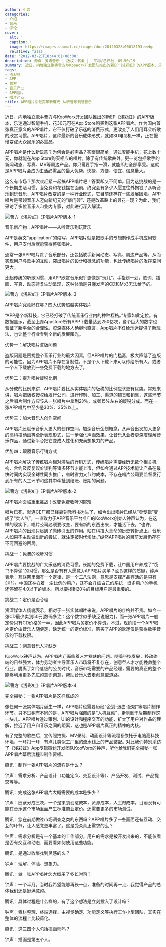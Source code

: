 ```yaml
---
author: 小西
categories:
- 介绍
- 音乐
- 评论
cover:
  alt: ''
  caption: ''
  image: https://images.soomal.cc/images/doc/20120328/00018193.webp
  relative: false
date: '2012-03-28T18:44:01+08:00'
description: 源自：腾讯音乐 | 版权：转载 |  平均/总评分：09.50/19
summary: 近日，内地独立歌手曹方与KooWorx开发团队推出的新EP《浅彩虹》的APP版本，乐迷通过智能手机，花30元可在App Store购买到这张APP唱片。作为国内首张真正意义的APP唱片，它不仅打破了乐迷的消费形式，更改变了人们用耳朵听歌的欣赏习惯。APP唱片，这种最新的音乐载体形式……
tags:
- 浅彩虹
- APP
- 曹方
- 音乐产业
- APP唱片
- 唱片产业
title: APP唱片引领变革新曙光 从听音乐到玩音乐
---
```


近日，内地独立歌手曹方与KooWorx开发团队推出的新EP《浅彩虹》的APP版本，乐迷通过智能手机，花30元可在App Store购买到这张APP唱片。作为国内首张真正意义的APP唱片，它不仅打破了乐迷的消费形式，更改变了人们用耳朵听歌的欣赏习惯。APP唱片，这种最新的音乐载体形式，就如3D电视机一样，正在慢慢变成大众娱乐的必需品。

APP唱片是什么新玩意？为何会是必需品？答案很简单，通过智能手机，花上数十元，你就能在App Store购买相应的唱片。除了有传统歌曲外，更一览包括歌手的新闻动态、写真、MV等周边产品。你只需要手指一滑，就能即刻全部享受。这就是APP唱片会成为生活必需品的最大优势，快捷、方便、便宜、信息量大。

这么有市场？那大伙赶紧一起搞APP唱片吧！答案却又不简单。因为这挑战的是一个长期生活习惯，当免费和花钱摆在面前，终究会有多少人愿意往外掏钱？从听音乐到玩音乐，APP唱片改变的是一种行业模式，它目前还存在一些发展困境。APP唱片是带领音乐人迈向新纪元的“敲门砖”，还是改革路上的昙花一现？为此，我们采访了多位音乐人和业内专家，对此进行深入解读。 

![曹方《浅彩虹》EP唱片APP版本-1](https://images.soomal.cc/images/doc/20120328/00018193.webp)





音乐新产物：APP唱片――从听音乐到玩音乐

APP是英文“application”的缩写，APP唱片就是把歌手的专辑制作成手机应用软件，用户支付后就能获得整张唱片。

通常一张APP唱片除了音乐部分，还包括歌手新闻动态、写真、周边产品等，从而实现用户与歌手的互动，突出唱片的设计和概念的功能，也比传统唱片的发挥空间更大。

比起传统的听歌习惯，用APP欣赏音乐似乎更像是“玩儿”。手指划一划，歌词、插画、写真、动态背景生动呈现，这种体验是只懂发声的CD和Mp3无法给予的。

![曹方《浅彩虹》EP唱片APP版本-3](https://images.soomal.cc/images/doc/20120328/00018194.webp)





APP唱片究竟好在哪？四大优势超越实体唱片

“APP是个新科技，它已经打破了传统音乐行业内的种种桎梏。”专家如此定位。有数据显示，截至上周Appstore所有APP下载量达到250亿次，这个巨大的数字也验证了新平台的合理性。资深媒体人杨樾也直言，App唱片不仅给乐迷提供了新玩法，也让整个行业看到全新的发展曙光。

优势一：解决唱片盗版问题

盗版问题是困扰整个音乐行业的最大因素，但APP唱片的门槛高，极大降低了盗版的可能性。因为APP唱片不存在复制性，不是个人下载下来可以传给所有人，或者一个人下载放到一些免费下载的地方去了。

优势二：提升唱片版税比例

从分成的比例来讲，APP唱片要比从实体唱片的版税的比例应该更有优势。常规来讲，唱片把版权授权给发行公司，进行印制、加工、渠道的铺货和销售，这些环节之后唱片制作方应该从一张唱片中拿到20%，或者15%左右的版税分成。而在一张APP唱片中至少是30%、35%以上。

优势三：加大音乐人创作空间

APP唱片还赋予音乐人更大的创作空间，加深音乐企划概念，从声音出发加入更多的高科技动画等全新表现形式，进一步强化声画效果，让音乐从业者更深度理解音乐作品，通过新平台把它变成人性化和充满想象力的产品。

优势四：颠覆音乐行销方式

APP唱片解决了传统唱片相对滞后的行销方式，传统唱片需要经历无数个相关机构、合约及反复议价谈判等诸多环节才能上市，但如今通过APP技术能让产品在最快时间内实现全球性同步推广，省时省力又节约成本，不存在唱片公司要监督发行到所有的人工环节和这其中牵扯到结账、账期的问题。

![曹方《浅彩虹》EP唱片APP版本-2](https://images.soomal.cc/images/doc/20120328/00018195.webp)





APP唱片面临重重挑战！改变免费收听习惯难

唱片已死，就连CD厂都已经靠刻教科书为生了，如今出出唱片已经从“卖专辑”变成了“卖人气”。一直致力于APP音乐平台推广的KooWorx创始人钟声认为，在这样的现实下，唱片公司必须要改变，要有新的东西出来，才能活下去。“也许，APP唱片的出现只起到了抛砖引玉的作用，站在科技大革命的历史转折点上，音乐人如果不主动做出新的尝试，就注定被时代淘汰。”纵然APP唱片的目前发展仍存在不可回避的困局。

挑战一：免费的收听习惯

APP唱片要挑战的广大乐迷的消费习惯。长期的免费下载，让中国用户养成了“窃书不算偷”的习惯，那么是否有有人愿意为APP唱片买单？面对这样的质疑，钟声表示：互联网里面有一个定律，是一个二八法则，意思是支撑产品存活的是只有20%。中国还存在着一定比例的用户，还不会升级自己的系统，很多用户的手机还停留在4.0以下的版本。所以要找到20%的目标用户是最重要的。

挑战二：定价是否合理

资深媒体人杨樾表示，相对于一张实体唱片来说，APP唱片的价格并不贵。如今一张CD最少卖到50元[数码多注：这个数字似乎缺乏说服力]，而一张APP唱片一般定价只有CD价格的一半，因此APP唱片的定价不算贵。不过，现阶段一个APP唱片定价由音乐人随便定，缺乏统一的定价标准，购买了APP的歌迷仅是获得数字音乐的下载权限。 

挑战三：创意音乐人才缺乏

KooWorx钟声认为，APP唱片还面临着人才紧缺的问题。随着科技发展，移动终端的日益强大，体力劳动者主导音乐人市场将不复存在，创意型人才才能挽救整个行业。脱离了如今低级的公关时代，音乐市场需要的产品经理，需要的真正的整个能够利用更多先进的意识创意，帮助音乐人去走创意型道路。

![曹方《浅彩虹》EP唱片APP版本-4](https://images.soomal.cc/images/doc/20120328/00018196.webp)





完全揭秘：一张APP唱片是这样炼成的

像任何一张实体唱片诞生一样，APP唱片也需要历经“企划-选曲-配唱”等唱片制作环节。只不过稍有不同的是，APP唱片强调的是“人机互动”，更侧重于后期制作这一块儿。APP唱片透过策划、UI的设计和程序交互的功能，扩大了用户对作品的理解，拉近了用户和音乐之间的距离，这也是APP唱片真正的精神的内核。

有了完整的歌曲后，宣传照拍摄、MV录制、动画设计等流程都依托于电脑高科技环境，一环扣一环，有点儿类似工厂里的流水线上的产品装配。对此我们特别采访了《浅彩虹》App专辑策划开发团队KooWorx的钟声，听他给我们完全揭秘一张APP唱片幕后流程和制作要领。

腾讯：制作一张APP唱片的流程是什么？

钟声：需求分析、产品设计（功能定义、交互设计等）、产品开发、测试、产品提交等等。

腾讯：完成这张APP唱片大概需要的成本是多少？

钟声：应该分成三块，一个是策划创意成本，资源成本，人工的成本。目前没有可能在音乐这个市场里面产生标准商业定价。还需要更多的市场测试。

腾讯：您在前期做过市场调查之类的东西吗？APP唱片多了一些画面还有互动、交互的环节，让人感觉更丰富了。这是受众真正需求的么？

钟声：需求分析是有一个基本的工作部分。用户的需求是被开发出来的，不能仅看是否有交互和动态，而要看如何使用这些功能。

腾讯：是通过收集找到灵感的么？

钟声：理解、体验、想象力。

腾讯：做一张APP唱片您大概用了多长时间？

钟声：一个半月。当时我希望能够再长一点，准备的时间再一点，我觉得产品的总体我们还是挺满意的。

腾讯：具体过程是什么样的，有了这个想法是立刻投入了设计吗？

钟声：素材整理、终端选择、主视觉确定、功能定义等执行工作小型团队，其实在整体的流程上比较简化。

腾讯：这三四个人包括插画师吗？

钟声：插画是第五个人。